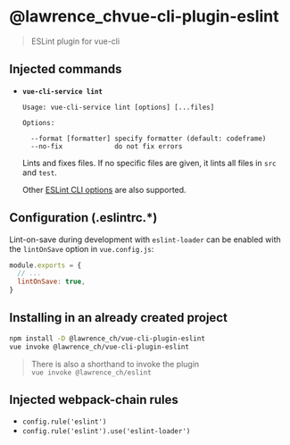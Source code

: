# @lawrence_chvue-cli-plugin-eslint

> ESLint plugin for vue-cli

## Injected commands

- **`vue-cli-service lint`**

  ```
  Usage: vue-cli-service lint [options] [...files]

  Options:

    --format [formatter] specify formatter (default: codeframe)
    --no-fix             do not fix errors
  ```

  Lints and fixes files. If no specific files are given, it lints all files in `src` and `test`.

  Other [ESLint CLI options](https://eslint.org/docs/user-guide/command-line-interface#options) are also supported.

## Configuration (.eslintrc.*)

Lint-on-save during development with `eslint-loader` can be enabled with the `lintOnSave` option in `vue.config.js`:

``` js
module.exports = {
  // ...
  lintOnSave: true,
}
```

## Installing in an already created project

``` sh
npm install -D @lawrence_ch/vue-cli-plugin-eslint
vue invoke @lawrence_ch/vue-cli-plugin-eslint
```

> There is also a shorthand to invoke the plugin  
> `vue invoke @lawrence_ch/eslint`  

## Injected webpack-chain rules

- `config.rule('eslint')`
- `config.rule('eslint').use('eslint-loader')`
